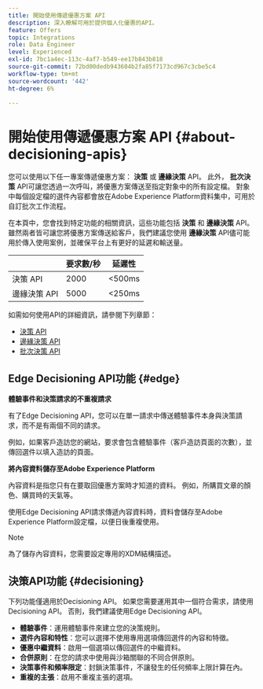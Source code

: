 ```yaml
---
title: 開始使用傳遞優惠方案 API
description: 深入瞭解可用於提供個人化優惠的API。
feature: Offers
topic: Integrations
role: Data Engineer
level: Experienced
exl-id: 7bc1a4ec-113c-4af7-b549-ee17b843b818
source-git-commit: 72bd00dedb943604b2fa85f7173cd967c3cbe5c4
workflow-type: tm+mt
source-wordcount: '442'
ht-degree: 6%

---
```


# 開始使用傳遞優惠方案 API {#about-decisioning-apis}

您可以使用以下任一專案傳遞優惠方案： **決策** 或 **邊緣決策** API。 此外， **批次決策** API可讓您透過一次呼叫，將優惠方案傳送至指定對象中的所有設定檔。 對象中每個設定檔的選件內容都會放在Adobe Experience Platform資料集中，可用於自訂批次工作流程。

在本頁中，您會找到特定功能的相關資訊，這些功能包括 **決策** 和 **邊緣決策** API。 雖然兩者皆可讓您將優惠方案傳送給客戶，我們建議您使用 **邊緣決策** API儘可能用於傳入使用案例，並確保平台上有更好的延遲和輸送量。

|  | 要求數/秒 | 延遲性 |
|---|---|---|
| 決策 API | 2000 | &lt;500ms |
| 邊緣決策 API | 5000 | &lt;250ms |

如需如何使用API的詳細資訊，請參閱下列章節：
* [決策 API](decisioning-api.md)
* [邊緣決策 API](edge-decisioning-api.md)
* [批次決策 API](batch-decisioning-api.md)

## Edge Decisioning API功能 {#edge}

**體驗事件和決策請求的不重複請求**

有了Edge Decisioning API，您可以在單一請求中傳送體驗事件本身與決策請求，而不是有兩個不同的請求。

例如，如果客戶造訪您的網站，要求會包含體驗事件（客戶造訪頁面的次數），並傳回選件以填入造訪的頁面。

**將內容資料儲存至Adobe Experience Platform**

內容資料是指您只有在要取回優惠方案時才知道的資料。 例如，所購買文章的顏色、購買時的天氣等。

使用Edge Decisioning API請求傳遞內容資料時，資料會儲存至Adobe Experience Platform設定檔，以便日後重複使用。

>[!NOTE]
>
>為了儲存內容資料，您需要設定專用的XDM結構描述。

## 決策API功能 {#decisioning}

下列功能僅適用於Decisioning API。 如果您需要運用其中一個符合需求，請使用Decisioning API。 否則，我們建議使用Edge Decisioning API。

* **體驗事件**：運用體驗事件來建立您的決策規則。
* **選件內容和特性**：您可以選擇不使用專用選項傳回選件的內容和特徵。
* **優惠中繼資料**：啟用一個選項以傳回選件的中繼資料。
* **合併原則**：在您的請求中使用與沙箱關聯的不同合併原則。
* **決策事件和頻率限定**：封鎖決策事件，不讓發生的任何頻率上限計算在內。
* **重複的主張**：啟用不重複主張的選項。
